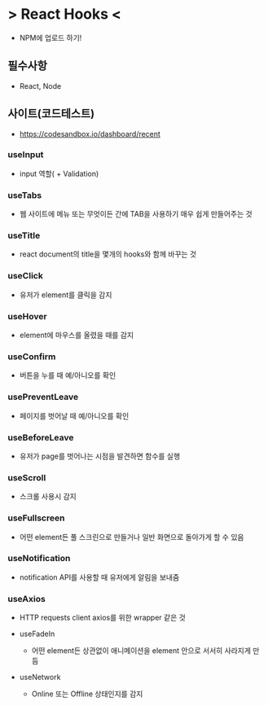 # > React Hooks <

- NPM에 업로드 하기!

## 필수사항

- React, Node

## 사이트(코드테스트)

- https://codesandbox.io/dashboard/recent

### useInput

- input 역할( + Validation)

### useTabs

- 웹 사이트에 메뉴 또는 무엇이든 간에 TAB을 사용하기 매우 쉽게 만들어주는 것

### useTitle

- react document의 title을 몇개의 hooks와 함께 바꾸는 것

### useClick

- 유저가 element를 클릭을 감지

### useHover

- element에 마우스를 올렸을 때를 감지

### useConfirm

- 버튼을 누를 때 예/아니오를 확인

### usePreventLeave

- 페이지를 벗어날 때 예/아니오를 확인

### useBeforeLeave

- 유저가 page를 벗어나는 시점을 발견하면 함수를 실행

### useScroll

- 스크롤 사용시 감지

### useFullscreen

- 어떤 element든 풀 스크린으로 만들거나 일반 화면으로 돌아가게 할 수 있음

### useNotification

- notification API를 사용할 때 유저에게 알림을 보내줌

### useAxios

- HTTP requests client axios를 위한 wrapper 같은 것

- useFadeIn

  - 어떤 element든 상관없이 애니메이션을 element 안으로 서서히 사라지게 만듬

- useNetwork

  - Online 또는 Offline 상태인지를 감지
